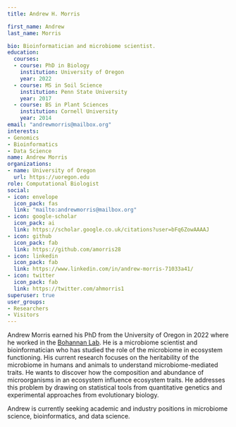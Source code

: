 ```yaml
---
title: Andrew H. Morris

first_name: Andrew
last_name: Morris

bio: Bioinformatician and microbiome scientist.
education:
  courses:
  - course: PhD in Biology
    institution: University of Oregon
    year: 2022
  - course: MS in Soil Science
    institution: Penn State University
    year: 2017
  - course: BS in Plant Sciences
    institution: Cornell University
    year: 2014
email: "andrewmorris@mailbox.org"
interests:
- Genomics
- Bioinformatics
- Data Science
name: Andrew Morris
organizations:
- name: University of Oregon
  url: https://uoregon.edu
role: Computational Biologist
social:
- icon: envelope
  icon_pack: fas
  link: "mailto:andrewmorris@mailbox.org"
- icon: google-scholar
  icon_pack: ai
  link: https://scholar.google.co.uk/citations?user=bFq6ZowAAAAJ
- icon: github
  icon_pack: fab
  link: https://github.com/amorris28
- icon: linkedin
  icon_pack: fab
  link: https://www.linkedin.com/in/andrew-morris-71033a41/
- icon: twitter
  icon_pack: fab
  link: https://twitter.com/ahmorris1
superuser: true
user_groups:
- Researchers
- Visitors
---
```


Andrew Morris earned his PhD from the University of Oregon in 2022 where he
worked in the [Bohannan Lab](https://bohannanlab.org). He is a microbiome
scientist and bioinformatician who has studied the role of the microbiome in
ecosystem functioning. His current research focuses on the heritability of the
microbiome in humans and animals to understand microbiome-mediated traits.  He
wants to discover how the composition and abundance of microorganisms in an
ecosystem influence ecosystem traits. He addresses this problem by drawing on
statistical tools from quantitative genetics and experimental approaches from
evolutionary biology. 

Andrew is currently seeking academic and industry positions in microbiome
science, bioinformatics, and data science.
